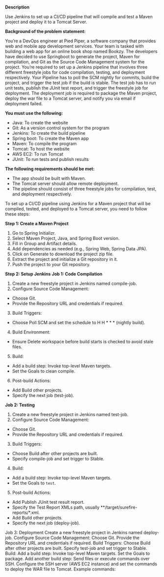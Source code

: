 **Description**

Use Jenkins to set up a CI/CD pipeline that will compile and test a Maven project and deploy it to a Tomcat Server.

**Background of the problem statement:**

You’re a DevOps engineer at Pied Piper, a software company that provides web and mobile app development services. Your team is tasked with building a web app for an online book shop named Bookzy. The developers have decided to use Springboot to generate the project, Maven for compilation, and Git as the Source Code Management system for the project. You’re required to set up a Jenkins pipeline that involves three different freestyle jobs for code compilation, testing, and deployment respectively. Your Pipeline has to poll the SCM nightly for commits, build the project, and trigger the test job if the build is stable. The test job has to run unit tests, publish the JUnit test report, and trigger the freestyle job for deployment. The deployment job is required to package the Maven project, deploy the war file to a Tomcat server, and notify you via email if deployment failed.

**You must use the following:**

- Java: To create the website
- Git: As a version control system for the program
- Jenkins: To create the build pipeline
- Spring boot: To create the Maven app
- Maven: To compile the program
- Tomcat: To host the website
- AWS EC2: To run Tomcat
- JUnit: To run tests and publish results
 

**The following requirements should be met:**

- The app should be built with Maven.
- The Tomcat server should allow remote deployment.
- The pipeline should consist of three freestyle jobs for compilation, test, and deployment respectively.

To set up a CI/CD pipeline using Jenkins for a Maven project that will be compiled, tested, and deployed to a Tomcat server, you need to follow these steps:

**Step 1: Create a Maven Project**
1. Go to Spring Initializr.
2. Select Maven Project, Java, and Spring Boot version.
3. Fill in Group and Artifact details.
4. Add dependencies as needed (e.g., Spring Web, Spring Data JPA).
5. Click on Generate to download the project zip file.
6. Extract the project and initialize a Git repository in it.
7. Push the project to your Git repository.

**Step 2: Setup Jenkins**
**Job 1: Code Compilation**

1. Create a new freestyle project in Jenkins named compile-job.
2. Configure Source Code Management:
- Choose Git.
- Provide the Repository URL and credentials if required.
3. Build Triggers:
- Choose Poll SCM and set the schedule to H H * * * (nightly build).
4. Build Environment:
- Ensure Delete workspace before build starts is checked to avoid stale files.
5. Build:
- Add a build step: Invoke top-level Maven targets.
- Set the Goals to clean compile.
6. Post-build Actions:
- Add Build other projects.
- Specify the next job (test-job).

**Job 2: Testing**

1. Create a new freestyle project in Jenkins named test-job.
2. Configure Source Code Management:
- Choose Git.
- Provide the Repository URL and credentials if required.
3. Build Triggers:
- Choose Build after other projects are built.
- Specify compile-job and set trigger to Stable.
4. Build:
- Add a build step: Invoke top-level Maven targets.
- Set the Goals to ```test```.
5. Post-build Actions:
- Add Publish JUnit test result report.
- Specify the Test Report XMLs path, usually **/target/surefire-reports/*.xml.
- Add Build other projects.
- Specify the next job (deploy-job).

Job 3: Deployment
Create a new freestyle project in Jenkins named deploy-job.
Configure Source Code Management:
Choose Git.
Provide the Repository URL and credentials if required.
Build Triggers:
Choose Build after other projects are built.
Specify test-job and set trigger to Stable.
Build:
Add a build step: Invoke top-level Maven targets.
Set the Goals to package.
Add another build step: Send files or execute commands over SSH.
Configure the SSH server (AWS EC2 instance) and set the commands to deploy the WAR file to Tomcat. Example commands:
 
